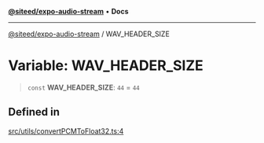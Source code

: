 [**@siteed/expo-audio-stream**](../README.md) • **Docs**

***

[@siteed/expo-audio-stream](../README.md) / WAV\_HEADER\_SIZE

# Variable: WAV\_HEADER\_SIZE

> `const` **WAV\_HEADER\_SIZE**: `44` = `44`

## Defined in

[src/utils/convertPCMToFloat32.ts:4](https://github.com/deeeed/expo-audio-stream/blob/0f696d587834cc1241d34bb99aa8cdd052d87665/packages/expo-audio-stream/src/utils/convertPCMToFloat32.ts#L4)
